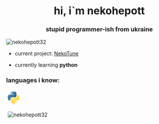 <h1 align="center">hi, i`m nekohepott</h1>
<h3 align="center">stupid programmer-ish from ukraine</h3>

<p align="left"> <img src="https://komarev.com/ghpvc/?username=nekohepott32&label=Profile%20views&color=0e75b6&style=flat" alt="nekohepott32" /> </p>

- current project: [NekoTune](https://github.com/nekohepott32/NekoTune)

- currently learning **python**

<p align="left">
</p>

<h3 align="left">languages i know:</h3>
<p align="left"> <a href="https://www.python.org" target="_blank" rel="noreferrer"> <img src="https://raw.githubusercontent.com/devicons/devicon/master/icons/python/python-original.svg" alt="python" width="40" height="40"/> </a> </p>

<p>&nbsp;<img align="center" src="https://github-readme-stats.vercel.app/api?username=nekohepott32&show_icons=true&locale=en" alt="nekohepott32" /></p>

